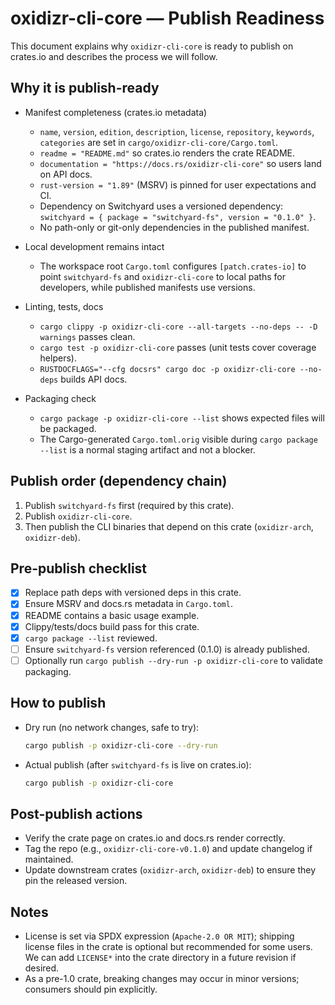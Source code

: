 # oxidizr-cli-core — Publish Readiness

This document explains why `oxidizr-cli-core` is ready to publish on crates.io and describes the process we will follow.

## Why it is publish-ready

- Manifest completeness (crates.io metadata)
  - `name`, `version`, `edition`, `description`, `license`, `repository`, `keywords`, `categories` are set in `cargo/oxidizr-cli-core/Cargo.toml`.
  - `readme = "README.md"` so crates.io renders the crate README.
  - `documentation = "https://docs.rs/oxidizr-cli-core"` so users land on API docs.
  - `rust-version = "1.89"` (MSRV) is pinned for user expectations and CI.
  - Dependency on Switchyard uses a versioned dependency: `switchyard = { package = "switchyard-fs", version = "0.1.0" }`.
  - No path-only or git-only dependencies in the published manifest.

- Local development remains intact
  - The workspace root `Cargo.toml` configures `[patch.crates-io]` to point `switchyard-fs` and `oxidizr-cli-core` to local paths for developers, while published manifests use versions.

- Linting, tests, docs
  - `cargo clippy -p oxidizr-cli-core --all-targets --no-deps -- -D warnings` passes clean.
  - `cargo test -p oxidizr-cli-core` passes (unit tests cover coverage helpers).
  - `RUSTDOCFLAGS="--cfg docsrs" cargo doc -p oxidizr-cli-core --no-deps` builds API docs.

- Packaging check
  - `cargo package -p oxidizr-cli-core --list` shows expected files will be packaged.
  - The Cargo-generated `Cargo.toml.orig` visible during `cargo package --list` is a normal staging artifact and not a blocker.

## Publish order (dependency chain)

1) Publish `switchyard-fs` first (required by this crate).
2) Publish `oxidizr-cli-core`.
3) Then publish the CLI binaries that depend on this crate (`oxidizr-arch`, `oxidizr-deb`).

## Pre-publish checklist

- [x] Replace path deps with versioned deps in this crate.
- [x] Ensure MSRV and docs.rs metadata in `Cargo.toml`.
- [x] README contains a basic usage example.
- [x] Clippy/tests/docs build pass for this crate.
- [x] `cargo package --list` reviewed.
- [ ] Ensure `switchyard-fs` version referenced (0.1.0) is already published.
- [ ] Optionally run `cargo publish --dry-run -p oxidizr-cli-core` to validate packaging.

## How to publish

- Dry run (no network changes, safe to try):
  ```sh
  cargo publish -p oxidizr-cli-core --dry-run
  ```
- Actual publish (after `switchyard-fs` is live on crates.io):
  ```sh
  cargo publish -p oxidizr-cli-core
  ```

## Post-publish actions

- Verify the crate page on crates.io and docs.rs render correctly.
- Tag the repo (e.g., `oxidizr-cli-core-v0.1.0`) and update changelog if maintained.
- Update downstream crates (`oxidizr-arch`, `oxidizr-deb`) to ensure they pin the released version.

## Notes

- License is set via SPDX expression (`Apache-2.0 OR MIT`); shipping license files in the crate is optional but recommended for some users. We can add `LICENSE*` into the crate directory in a future revision if desired.
- As a pre-1.0 crate, breaking changes may occur in minor versions; consumers should pin explicitly.
